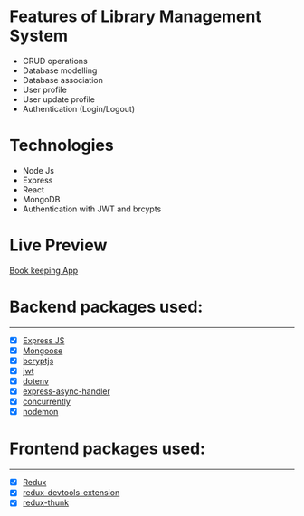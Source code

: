 # Features of Library Management System

- CRUD operations
- Database modelling
- Database association
- User profile
- User update profile
- Authentication (Login/Logout)

# Technologies

- Node Js
- Express
- React
- MongoDB
- Authentication with JWT and brcypts

# Live Preview

[Book keeping App](https://i-novotec-book-keeping-app.herokuapp.com/)

# Backend packages used:

---

- [x] [Express JS](https://expressjs.com/en/starter/installing.html)
- [x] [Mongoose](https://mongoosejs.com/)
- [x] [bcryptjs](https://www.npmjs.com/package/bcryptjs)
- [x] [jwt](https://jwt.io/)
- [x] [dotenv](https://www.npmjs.com/package/dotenv)
- [x] [express-async-handler](https://www.npmjs.com/package/express-async-handler)
- [x] [concurrently](https://www.npmjs.com/package/concurrently)
- [x] [nodemon](https://www.npmjs.com/package/nodemon)

# Frontend packages used:

---

- [x] [Redux](https://www.npmjs.com/package/react-redux)
- [x] [redux-devtools-extension](https://www.npmjs.com/package/redux-devtools-extension)
- [x] [redux-thunk](https://www.npmjs.com/package/redux-thunk)
